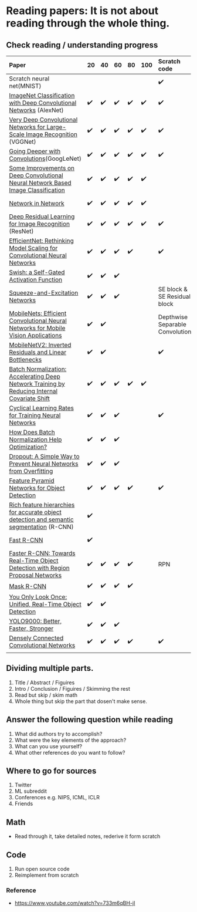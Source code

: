 # Reading papers: It is not about reading through the whole thing.

## Check reading / understanding progress
| Paper  |   20  |   40  |   60  |   80  | 100 | Scratch code | Reviewed |
|:---------|:-----|:------|:------|:------|:------|:------------| :---- | 
|Scratch neural net(MNIST)|  |           |           |           |           |  :heavy_check_mark:  |    |
|  [ImageNet Classification with Deep Convolutional Networks](https://papers.nips.cc/paper/2012/hash/c399862d3b9d6b76c8436e924a68c45b-Abstract.html) (AlexNet) | :heavy_check_mark: | :heavy_check_mark:  | :heavy_check_mark:  |:heavy_check_mark:   |:heavy_check_mark:  | :heavy_check_mark:  | https://velog.io/@iissaacc/AlexNet |
| [Very Deep Convolutional Networks for Large-Scale Image Recognition](https://arxiv.org/abs/1409.1556) (VGGNet)| :heavy_check_mark:  |:heavy_check_mark:   | :heavy_check_mark:  |:heavy_check_mark:   |:heavy_check_mark:   |:heavy_check_mark:   | https://velog.io/@iissaacc/VGGNet   |
| [Going Deeper with Convolutions](https://arxiv.org/abs/1409.4842)(GoogLeNet)  | :heavy_check_mark:  |:heavy_check_mark:   | :heavy_check_mark:  |:heavy_check_mark:   |:heavy_check_mark:   |:heavy_check_mark:   |  https://velog.io/@iissaacc/GoogLeNet   |
| [Some Improvements on Deep Convolutional Neural Network Based Image Classification](https://arxiv.org/abs/1312.5402)  | :heavy_check_mark:  |:heavy_check_mark:   | :heavy_check_mark:  |:heavy_check_mark:   |:heavy_check_mark:   |    |     |
| [Network in Network](https://arxiv.org/abs/1312.4400)  | :heavy_check_mark:  |:heavy_check_mark:   | :heavy_check_mark:  |:heavy_check_mark:   |:heavy_check_mark:   |   |https://velog.io/@iissaacc/Network-in-Network  |
| [Deep Residual Learning for Image Recognition](https://arxiv.org/abs/1512.03385) (ResNet) |  :heavy_check_mark:  |:heavy_check_mark:   | :heavy_check_mark:  |:heavy_check_mark:   |:heavy_check_mark:   |:heavy_check_mark:   | https://velog.io/@iissaacc/ResNet  |
| [EfficientNet: Rethinking Model Scaling for Convolutional Neural Networks](https://arxiv.org/abs/1905.11946) |:heavy_check_mark:| :heavy_check_mark:  | :heavy_check_mark:  | :heavy_check_mark:  |   |:heavy_check_mark:   | https://velog.io/@iissaacc/EfficientNet  |
|  [Swish: a Self-Gated Activation Function](https://arxiv.org/abs/1710.05941v1)  |:heavy_check_mark:    |  :heavy_check_mark:  |  :heavy_check_mark:  |    |    |    |https://velog.io/@iissaacc/Swish-function    |
| [Squeeze-and-Excitation Networks](https://arxiv.org/abs/1709.01507)   | :heavy_check_mark:   | :heavy_check_mark:   | :heavy_check_mark:   |    |    |SE block & SE Residual block    | https://velog.io/@iissaacc/SENet   |
| [MobileNets: Efficient Convolutional Neural Networks for Mobile Vision Applications](https://arxiv.org/abs/1704.04861)  | :heavy_check_mark:  |:heavy_check_mark:   |          |          |          | Depthwise Separable Convolution |[Depthwise Separable Convolution](https://velog.io/@iissaacc/Depthwise-Separable-Convolution)    |
|[MobileNetV2: Inverted Residuals and Linear Bottlenecks](https://arxiv.org/abs/1801.04381) |:heavy_check_mark: | :heavy_check_mark: |    |    |    |:heavy_check_mark: |    |
| [Batch Normalization: Accelerating Deep Network Training by Reducing Internal Covariate Shift](https://arxiv.org/abs/1502.03167)| :heavy_check_mark:  |:heavy_check_mark:   | :heavy_check_mark:  |:heavy_check_mark:   |:heavy_check_mark:   |   | https://velog.io/@iissaacc/Batch-Normalization-2015 |
|[Cyclical Learning Rates for Training Neural Networks](https://arxiv.org/abs/1506.01186)    | :heavy_check_mark:   | :heavy_check_mark:   | :heavy_check_mark:   |    |    | :heavy_check_mark:   | https://velog.io/@iissaacc/Cyclical-Learning-Rate   |
| [How Does Batch Normalization Help Optimization?](https://arxiv.org/abs/1805.11604)  |:heavy_check_mark:|:heavy_check_mark:|:heavy_check_mark:|   |   |   |     |
| [Dropout: A Simple Way to Prevent Neural Networks from Overfitting](https://www.cs.toronto.edu/~rsalakhu/papers/srivastava14a.pdf)  |:heavy_check_mark:|:heavy_check_mark:|:heavy_check_mark:|   |   |   | https://velog.io/@iissaacc/Dropout    |
| [Feature Pyramid Networks for Object Detection](https://arxiv.org/abs/1612.03144) | :heavy_check_mark:  |:heavy_check_mark:   | :heavy_check_mark:  |:heavy_check_mark:   |     |:heavy_check_mark:   | https://velog.io/@iissaacc/Feature-Pyramid-Network   |
| [Rich feature hierarchies for accurate object detection and semantic segmentation](https://arxiv.org/abs/1311.2524) (R-CNN)| :heavy_check_mark:  |   |   |   |     |   |     |
| [Fast R-CNN](https://arxiv.org/abs/1504.08083)  | :heavy_check_mark:  |  |   |   |     |   | https://velog.io/@iissaacc/RoI-Pooling    |
| [Faster R-CNN: Towards Real-Time Object Detection with Region Proposal Networks](https://arxiv.org/abs/1506.01497)  | :heavy_check_mark:  |:heavy_check_mark:   | :heavy_check_mark:  |:heavy_check_mark:   |     |RPN   |  https://velog.io/@iissaacc/Region-Proposal-Network   |
|[Mask R-CNN](https://arxiv.org/abs/1703.06870)    | :heavy_check_mark: | :heavy_check_mark: | :heavy_check_mark: | :heavy_check_mark: |    |    |    |
|[You Only Look Once: Unified, Real-Time Object Detection](https://arxiv.org/abs/1506.02640)| :heavy_check_mark:  | :heavy_check_mark:  |    |    |    |    |    |
|[YOLO9000: Better, Faster, Stronger](https://arxiv.org/abs/1612.08242) |  :heavy_check_mark:  |  :heavy_check_mark:  |  :heavy_check_mark:  |    |    |    | https://velog.io/@iissaacc/YOLOv2    |
|[Densely Connected Convolutional Networks](https://arxiv.org/abs/1608.06993)    |  :heavy_check_mark:  |  :heavy_check_mark:  |:heavy_check_mark:    |  :heavy_check_mark:  |    | :heavy_check_mark:   | https://velog.io/@iissaacc/DenseNet   |
|    |    |    |    |    |    |    |    |

## Dividing multiple parts.
1. Title / Abstract / Figuires
2. Intro / Conclusion / Figuires / Skimming the rest
3. Read but skip / skim math
4. Whole thing but skip the part that dosen't make sense.

## Answer the following question while reading
1. What did authors try to accomplish?
2. What were the key elements of the approach?
3. What can you use yourself?
4. What other references do you want to follow?

## Where to go for sources
1. Twitter 
2. ML subreddit 
3. Conferences e.g. NIPS, ICML, ICLR 
4. Friends

## Math
* Read through it, take detailed notes, rederive it form scratch

## Code
1. Run open source code
2. Reimplement from scratch

### Reference
* https://www.youtube.com/watch?v=733m6qBH-jI
